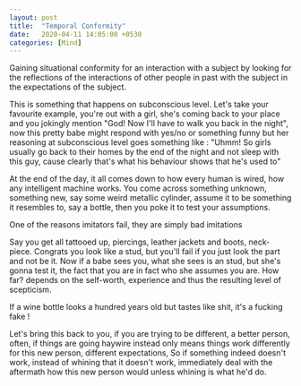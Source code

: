 ```yaml
---
layout: post
title:  "Temporal Conformity"
date:   2020-04-11 14:05:00 +0530
categories: [Mind]
---
```

Gaining situational conformity for an interaction with a subject by looking for the reflections of the interactions of other people in past with the subject in the expectations of the subject.

This is something that happens on subconscious level.
Let's take your favourite example,
you're out with a girl, she's coming back to your place and you jokingly mention "God! Now I'll have to walk you back in the night", now this pretty babe might respond with yes/no or something funny but her reasoning at subconscious level goes something like :
"Uhmm! So girls usually go back to their homes by the end of the night and not sleep with this guy, cause clearly that's what his behaviour shows that he's used to"

At the end of the day, it all comes down to how every human is wired, how any intelligent machine works.
You come across something unknown, something new, say some weird metallic cylinder, assume it to be something it resembles to, say a bottle, then you poke it to test your assumptions.

One of the reasons imitators fail, they are simply bad imitations

Say you get all tattooed up, piercings, leather jackets and boots, neck-piece. Congrats you look like a stud, but you'll fail if you just look the part and not be it. Now if a babe sees you, what she sees is an stud, but she's gonna test it, the fact that you are in fact who she assumes you are. How far? depends on the self-worth, experience and thus the resulting level of scepticism.

If a wine bottle looks a hundred years old but tastes like shit, it's a fucking fake !

Let's bring this back to you, if you are trying to be different, a better person, often, if things are going haywire instead only means things work differently for this new person, different expectations,
So if something indeed doesn't work, instead of whining that it doesn't work, immediately deal with the aftermath how this new person would unless whining is what he'd do.
